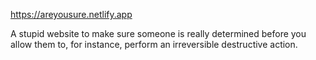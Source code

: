 <https://areyousure.netlify.app>

A stupid website to make sure someone is really determined before you allow them to, for instance, perform an irreversible destructive action.
